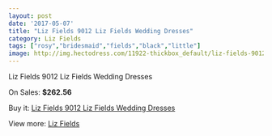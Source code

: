 ```yaml
---
layout: post
date: '2017-05-07'
title: "Liz Fields 9012 Liz Fields Wedding Dresses"
category: Liz Fields
tags: ["rosy","bridesmaid","fields","black","little"]
image: http://img.hectodress.com/11922-thickbox_default/liz-fields-9012-liz-fields-wedding-dresses.jpg
---
```

Liz Fields 9012 Liz Fields Wedding Dresses

On Sales: **$262.56**
<a href="https://www.hectodress.com/liz-fields/5862-liz-fields-9012-liz-fields-wedding-dresses.html"><amp-img layout="responsive" width="600" height="600" src="//img.hectodress.com/11922-thickbox_default/liz-fields-9012-liz-fields-wedding-dresses.jpg" alt="Liz Fields 9012 Liz Fields Wedding Dresses 0" /></a>
<a href="https://www.hectodress.com/liz-fields/5862-liz-fields-9012-liz-fields-wedding-dresses.html"><amp-img layout="responsive" width="600" height="600" src="//img.hectodress.com/11923-thickbox_default/liz-fields-9012-liz-fields-wedding-dresses.jpg" alt="Liz Fields 9012 Liz Fields Wedding Dresses 1" /></a>

Buy it: [Liz Fields 9012 Liz Fields Wedding Dresses](https://www.hectodress.com/liz-fields/5862-liz-fields-9012-liz-fields-wedding-dresses.html "Liz Fields 9012 Liz Fields Wedding Dresses")

View more: [Liz Fields](https://www.hectodress.com/102-liz-fields "Liz Fields")